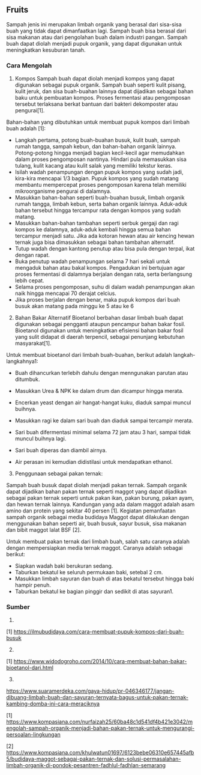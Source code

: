 ## Fruits
Sampah jenis ini merupakan limbah organik yang berasal dari sisa-sisa buah yang tidak dapat dimanfaatkan lagi. Sampah buah bisa berasal dari sisa makanan atau dari pengolahan buah dalam industri pangan. Sampah buah dapat diolah menjadi pupuk organik, yang dapat digunakan untuk meningkatkan kesuburan tanah.

### Cara Mengolah
1. Kompos 
Sampah buah dapat diolah menjadi kompos yang dapat digunakan sebagai pupuk organik. Sampah buah seperti kulit pisang, kulit jeruk, dan sisa buah-buahan lainnya dapat dijadikan sebagai bahan baku untuk pembuatan kompos. Proses fermentasi atau pengomposan tersebut terlaksana berkat bantuan dari bakteri dekomposter atau pengurai[1].

Bahan-bahan yang dibutuhkan untuk membuat pupuk kompos dari limbah buah adalah [1]:
- Langkah pertama, potong buah-buahan busuk, kulit buah, sampah rumah tangga, sampah kebun, dan bahan-bahan organik lainnya. Potong-potong hingga menjadi bagian kecil-kecil agar memudahkan dalam proses pengomposan nantinya. Hindari pula memasukkan sisa tulang, kulit kacang atau kulit salak yang memiliki tekstur keras.
- Isilah wadah penampungan dengan pupuk kompos yang sudah jadi, kira-kira mencapai 1/3 bagian. Pupuk kompos yang sudah matang membantu mempercepat proses pengomposan karena telah memiliki mikroorganisme pengurai di dalamnya. 
- Masukkan bahan-bahan seperti buah-buahan busuk, limbah organik rumah tangga, limbah kebun, serta bahan organik lainnya. Aduk-aduk bahan tersebut hingga tercampur rata dengan kompos yang sudah matang.
- Masukkan bahan-bahan tambahan seperti serbuk gergaji dan ragi kompos ke dalamnya, aduk-aduk kembali hingga semua bahan tercampur menjadi satu. Jika ada kotoran hewan atau air kencing hewan ternak juga bisa dimasukkan sebagai bahan tambahan alternatif.
- Tutup wadah dengan kantong penutup atau bisa pula dengan terpal, ikat dengan rapat.
- Buka penutup wadah penampungan selama 7 hari sekali untuk mengaduk bahan atau bakal kompos. Pengadukan ini bertujuan agar proses fermentasi di dalamnya berjalan dengan rata, serta berlangsung lebih cepat.
- Selama proses pengomposan, suhu di dalam wadah penampungan akan naik hingga mencapai 70 derajat celcius.
- Jika proses berjalan dengan benar, maka pupuk kompos dari buah busuk akan matang pada minggu ke 5 atau ke 6 


2. Bahan Bakar Alternatif
Bioetanol berbahan dasar limbah buah dapat digunakan sebagai pengganti ataupun pencampur bahan bakar fosil. Bioetanol digunakan untuk meningkatkan efisiensi bahan bakar fosil yang sulit didapat di daerah terpencil, sebagai penunjang kebutuhan masyarakat[1].

Untuk membuat bioetanol dari limbah buah-buahan, berikut adalah langkah-langkahnya1:
- Buah dihancurkan terlebih dahulu dengan menngunakan parutan atau ditumbuk.

- Masukkan Urea & NPK ke dalam drum dan dicampur hingga merata.
- Encerkan yeast dengan air hangat-hangat kuku, diaduk sampai muncul buihnya.
- Masukkan ragi ke dalam sari buah dan diaduk sampai tercampir merata.
- Sari buah difermentasi minimal selama 72 jam atau 3 hari, sampai tidak muncul buihnya lagi.
- Sari buah diperas dan diambil airnya.
- Air perasan ini kemudian didistilasi untuk mendapatkan ethanol.

3. Penggunaan sebagai pakan ternak:
<!-- Bagian buah yang tidak dapat dimakan seperti biji atau kulit bisa dimanfaatkan sebagai pakan ternak. Melalui pengolahan sampah buah ini, selain membantu mengurangi jumlah sampah yang dihasilkan, juga dapat memberikan manfaat ekonomi bagi peternak lokal. Selain itu, salah satu manfaat pemanfaatan sampah buah sebagai pakan ternak adalah dapat membantu meminimalisir dampak negatif terhadap lingkungan. Diharapkan penggunaan sampah buah sebagai bahan pakan ternak dapat membantu meningkatkan kesejahteraan peternak dan memperkuat kerja sama antara peternak dan pelaku usaha pengolahan sampah di daerah sekitar.
Contohnya, kulit pisang atau jeruk dapat dijadikan pakan sapi atau kambing. -->

Sampah buah busuk dapat diolah menjadi pakan ternak. Sampah organik dapat dijadikan bahan pakan ternak seperti maggot yang dapat dijadikan sebagai pakan ternak seperti untuk pakan ikan, pakan burung, pakan ayam, dan hewan ternak lainnya. Kandungan yang ada dalam maggot adalah asam amino dan protein yang sekitar 40 persen [1]. Kegiatan pemanfaatan sampah organik sebagai media budidaya Maggot dapat dilakukan dengan menggunakan bahan seperti air, buah busuk, sayur busuk, sisa makanan dan bibit maggot lalat BSF [2].

Untuk membuat pakan ternak dari limbah buah, salah satu caranya adalah dengan mempersiapkan media ternak maggot. Caranya adalah sebagai berikut:
- Siapkan wadah baki berukuran sedang.
- Taburkan bekatul ke seluruh permukaan baki, setebal 2 cm.
- Masukkan limbah sayuran dan buah di atas bekatul tersebut hingga baki hampir penuh.
- Taburkan bekatul ke bagian pinggir dan sedikit di atas sayuran1.

### Sumber

1.
[1] https://ilmubudidaya.com/cara-membuat-pupuk-kompos-dari-buah-busuk

2.
[1] https://www.widodogroho.com/2014/10/cara-membuat-bahan-bakar-bioetanol-dari.html

3. 
https://www.suaramerdeka.com/gaya-hidup/pr-046346177/jangan-dibuang-limbah-buah-dan-sayuran-ternyata-bagus-untuk-pakan-ternak-kambing-domba-ini-cara-meraciknya

[1] https://www.kompasiana.com/nurfaizah25/60ba48c1d541df4b421e3042/mengolah-sampah-organik-menjadi-bahan-pakan-ternak-untuk-mengurangi-persoalan-lingkungan

[2] https://www.kompasiana.com/khulwatun01697/6123bebe06310e657445afb5/budidaya-maggot-sebagai-pakan-ternak-dan-solusi-permasalahan-limbah-organik-di-pondok-pesantren-fadhlul-fadhlan-semarang

